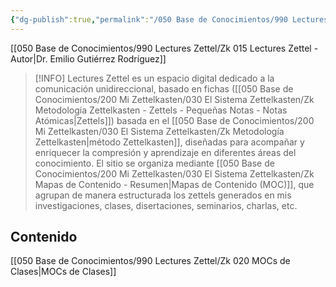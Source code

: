 ```yaml
---
{"dg-publish":true,"permalink":"/050 Base de Conocimientos/990 Lectures Zettel/Zk 010 Lectures Zettel by EGR/","title":["Zk 010 Lectures Zettel by EGR"],"tags":["digitalGarden","gardenEntry","gardenEntry","gardenEntry","gardenEntry","gardenEntry","gardenEntry","gardenEntry","gardenEntry","gardenEntry","gardenEntry","gardenEntry","gardenEntry","gardenEntry","gardenEntry","gardenEntry","gardenEntry","gardenEntry","gardenEntry","gardenEntry","gardenEntry","gardenEntry","gardenEntry","gardenEntry","gardenEntry","gardenEntry"]}
---
```


[[050 Base de Conocimientos/990 Lectures Zettel/Zk 015 Lectures Zettel - Autor\|Dr. Emilio Gutiérrez Rodríguez]]

> [!INFO] 
> Lectures Zettel es un espacio digital dedicado a la comunicación unidireccional, basado en fichas ([[050 Base de Conocimientos/200  Mi Zettelkasten/030 El Sistema Zettelkasten/Zk Metodología Zettelkasten - Zettels - Pequeñas Notas - Notas Atómicas\|Zettels]]) basada en el [[050 Base de Conocimientos/200  Mi Zettelkasten/030 El Sistema Zettelkasten/Zk Metodología Zettelkasten\|método Zettelkasten]], diseñadas para acompañar y enriquecer la compresión y aprendizaje en diferentes áreas del conocimiento. El sitio se organiza mediante [[050 Base de Conocimientos/200  Mi Zettelkasten/030 El Sistema Zettelkasten/Zk Mapas de Contenido - Resumen\|Mapas de Contenido (MOC)]], que agrupan de manera estructurada los zettels generados en mis investigaciones, clases, disertaciones, seminarios, charlas, etc.

## Contenido
[[050 Base de Conocimientos/990 Lectures Zettel/Zk 020 MOCs de Clases\|MOCs de Clases]]
